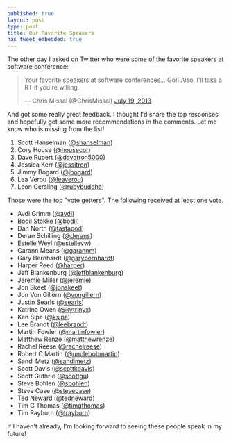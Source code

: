 ```yaml
---
published: true
layout: post
type: post
title: Our Favorite Speakers
has_tweet_embedded: true
---
```


The other day I asked on Twitter who were some of the favorite speakers at software conference:
<blockquote class="twitter-tweet"><p>Your favorite speakers at software conferences... Go!! Also, I&#39;ll take a RT if you&#39;re willing.</p>&mdash; Chris Missal (@ChrisMissal) <a href="https://twitter.com/ChrisMissal/statuses/358260054840983552">July 19, 2013</a></blockquote>

And got some really great feedback. I thought I'd share the top responses and hopefully get some more recommendations in the comments.
Let me know who is missing from the list!

1. Scott Hanselman ([@shanselman](https://twitter.com/shanselman))
1. Cory House ([@housecor](https://twitter.com/housecor))
1. Dave Rupert ([@davatron5000](https://twitter.com/davatron5000))
1. Jessica Kerr ([@jessitron](https://twitter.com/jessitron))
1. Jimmy Bogard ([@jbogard](https://twitter.com/jbogard))
1. Lea Verou ([@leaverou](https://twitter.com/leaverou))
1. Leon Gersling ([@rubybuddha](https://twitter.com/rubybuddha))

Those were the top "vote getters". The following received at least one vote.

* Avdi Grimm ([@avdi](https://twitter.com/avdi))
* Bodil Stokke ([@bodil](https://twitter.com/bodil))
* Dan North ([@tastapod](https://twitter.com/tastapod))
* Deran Schilling ([@derans](https://twitter.com/derans))
* Estelle Weyl ([@estellevw](https://twitter.com/estellevw))
* Garann Means ([@garannm](https://twitter.com/garannm))
* Gary Bernhardt ([@garybernhardt](https://twitter.com/garybernhardt))
* Harper Reed ([@harper](https://twitter.com/harper))
* Jeff Blankenburg ([@jeffblankenburg](https://twitter.com/jeffblankenburg))
* Jeremie Miller ([@jeremie](https://twitter.com/jeremie))
* Jon Skeet ([@jonskeet](https://twitter.com/jonskeet))
* Jon Von Gillern ([@vongillern](https://twitter.com/vongillern))
* Justin Searls ([@searls](https://twitter.com/searls))
* Katrina Owen ([@kytrinyx](https://twitter.com/kytrinyx))
* Ken Sipe ([@ksipe](https://twitter.com/ksipe))
* Lee Brandt ([@leebrandt](https://twitter.com/leebrandt))
* Martin Fowler ([@martinfowler](https://twitter.com/martinfowler))
* Matthew Renze ([@matthewrenze](https://twitter.com/matthewrenze))
* Rachel Reese ([@rachelreese](https://twitter.com/rachelreese))
* Robert C Martin ([@unclebobmartin](https://twitter.com/unclebobmartin))
* Sandi Metz ([@sandimetz](https://twitter.com/sandimetz))
* Scott Davis ([@scottkdavis](https://twitter.com/scottkdavis))
* Scott Guthrie ([@scottgu](https://twitter.com/scottgu))
* Steve Bohlen ([@sbohlen](https://twitter.com/sbohlen))
* Steve Case ([@stevecase](https://twitter.com/stevecase))
* Ted Neward ([@tedneward](https://twitter.com/tedneward))
* Tim G Thomas ([@timgthomas](https://twitter.com/timgthomas))
* Tim Rayburn ([@trayburn](https://twitter.com/trayburn))

If I haven't already, I'm looking forward to seeing these people speak in my future!
